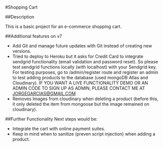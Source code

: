 #Shopping Cart 

##Description   

This is a basic project for an e-commerce shopping cart.

##Additional features on v7
- Add Git and manage future updates with Git instead of creating new versions.
- Tried to deploy to Heroku but it asks for Credit Card to integrate sendgrid functionality (email validation and password reset). So please test sendgrid functions locally (with localhost) with your Sendgrid key. For testing purposes, go to /admin/register route and register an admin to test adding products
to the database (used mongoDB Atlas and Cloudinary). IF YOU WANT A LIVE FUNCTIONALITY DEMO OR AN ADMIN CODE TO SIGN UP AS ADMIN, PLEASE CONTACT ME AT JORGEGARCIAS@GMAIL.COM 
- Removes Images from cloudinary when deleting a product (before this, it only deleted the item from mongoose but the image remained on cloudinary).


##Further Functionality
Next steps would be:
- Integrate the cart with online payment suites.
- Keep in mind when to sanitize (preven script injection) when adding a product.

